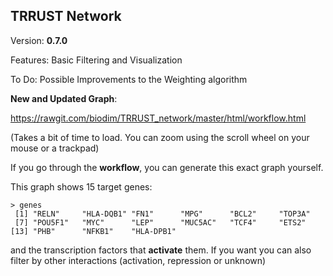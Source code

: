 ## TRRUST  Network

Version: **0.7.0**

Features: Basic Filtering and Visualization

To Do: Possible Improvements to the Weighting algorithm

**New and Updated Graph**:

https://rawgit.com/biodim/TRRUST_network/master/html/workflow.html

(Takes a bit of time to load. You can zoom using the scroll wheel on your mouse or a trackpad)

If you go through the **workflow**, you can generate this exact graph yourself.

This graph shows 15 target genes:

```
> genes
 [1] "RELN"     "HLA-DQB1" "FN1"      "MPG"      "BCL2"     "TOP3A"
 [7] "POU5F1"   "MYC"      "LEP"      "MUC5AC"   "TCF4"     "ETS2"
[13] "PHB"      "NFKB1"    "HLA-DPB1"
```

and the transcription factors that **activate** them. If you want you can also filter by other interactions (activation, repression or unknown)

